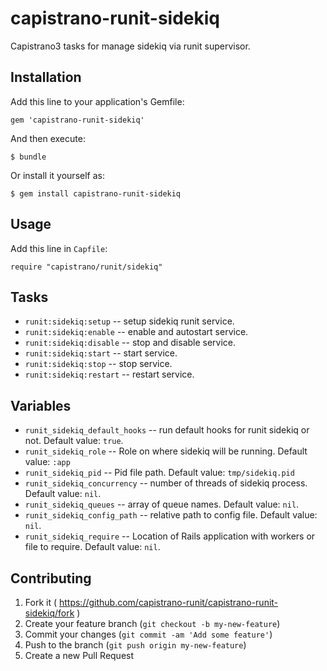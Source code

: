 # capistrano-runit-sidekiq

Capistrano3 tasks for manage sidekiq via runit supervisor.

## Installation

Add this line to your application's Gemfile:

    gem 'capistrano-runit-sidekiq'

And then execute:

    $ bundle

Or install it yourself as:

    $ gem install capistrano-runit-sidekiq

## Usage

Add this line in `Capfile`:
```
require "capistrano/runit/sidekiq"
```

## Tasks

* `runit:sidekiq:setup` -- setup sidekiq runit service.
* `runit:sidekiq:enable` -- enable and autostart service.
* `runit:sidekiq:disable` -- stop and disable service.
* `runit:sidekiq:start` -- start service.
* `runit:sidekiq:stop` -- stop service.
* `runit:sidekiq:restart` -- restart service.

## Variables

* `runit_sidekiq_default_hooks` -- run default hooks for runit sidekiq or not. Default value: `true`.
* `runit_sidekiq_role` -- Role on where sidekiq will be running. Default value: `:app`
* `runit_sidekiq_pid` -- Pid file path. Default value: `tmp/sidekiq.pid`
* `runit_sidekiq_concurrency` -- number of threads of sidekiq process. Default value: `nil`.
* `runit_sidekiq_queues` -- array of queue names. Default value: `nil`.
* `runit_sidekiq_config_path` -- relative path to config file. Default value: `nil`.
* `runit_sidekiq_require` -- Location of Rails application with workers or file to require. Default value: `nil`.

## Contributing

1. Fork it ( https://github.com/capistrano-runit/capistrano-runit-sidekiq/fork )
2. Create your feature branch (`git checkout -b my-new-feature`)
3. Commit your changes (`git commit -am 'Add some feature'`)
4. Push to the branch (`git push origin my-new-feature`)
5. Create a new Pull Request
